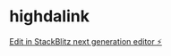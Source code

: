 # highdalink

[Edit in StackBlitz next generation editor ⚡️](https://stackblitz.com/~/github.com/curtiskelton88/highdalink)